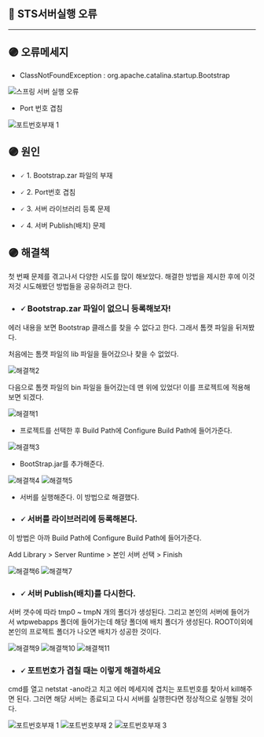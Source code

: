 ## 📌 STS서버실행 오류

---

## 🟣 오류메세지

- ClassNotFoundException : org.apache.catalina.startup.Bootstrap

![스프링 서버 실행 오류](https://user-images.githubusercontent.com/86590036/147757942-0d3cfded-0346-43af-b98e-02f7a6492121.jpg)

- Port 번호 겹침

![포트번호부재 1](https://user-images.githubusercontent.com/86590036/147759225-9206a0bc-4065-4793-8188-8776f20b4bf5.jpg)

## 🟣 원인

- 🗸 1. Bootstrap.zar 파일의 부재

- 🗸 2. Port번호 겹침

- 🗸 3. 서버 라이브러리 등록 문제

- 🗸 4. 서버 Publish(배치) 문제

## 🟣 해결책

첫 번째 문제를 겪고나서 다양한 시도를 많이 해보았다. 해결한 방법을 제시한 후에 이것저것 시도해봤던 방법들을 공유하려고 한다.

- ### 🗸 Bootstrap.zar 파일이 없으니 등록해보자!

에러 내용을 보면 Bootstrap 클래스를 찾을 수 없다고 한다. 그래서 톰캣 파일을 뒤져봤다.

처음에는 톰캣 파일의 lib 파일을 들어갔으나 찾을 수 없었다.

![해결책2](https://user-images.githubusercontent.com/86590036/147759779-4b3b6428-06d5-4727-b686-150a03d262d6.jpg)

다음으로 톰캣 파일의 bin 파일을 들어갔는데 맨 위에 있었다! 이를 프로젝트에 적용해보면 되겠다.

![해결책1](https://user-images.githubusercontent.com/86590036/147759703-eaf05620-1d48-4853-8e3f-7e8446102304.jpg)

- 프로젝트를 선택한 후 Build Path에 Configure Build Path에 들어가준다.

![해결책3](https://user-images.githubusercontent.com/86590036/147759926-1a35de98-5d57-4f47-baf5-c71654c30b62.jpg)

- BootStrap.jar를 추가해준다.

![해결책4](https://user-images.githubusercontent.com/86590036/147760086-b3056b3b-ccd5-4199-bd64-220e078742de.jpg)
![해결책5](https://user-images.githubusercontent.com/86590036/147760088-b53b2ea3-c182-4075-b91d-0ab14153597b.jpg)

- 서버를 실행해준다. 이 방법으로 해결했다.

- ### 🗸 서버를 라이브러리에 등록해본다.

이 방법은 아까 Build Path에 Configure Build Path에 들어가준다.

Add Library > Server Runtime > 본인 서버 선택 > Finish

![해결책6](https://user-images.githubusercontent.com/86590036/147760365-d08fdf37-0e1d-44fc-93d1-36032cd69346.jpg)
![해결책7](https://user-images.githubusercontent.com/86590036/147760367-5b558527-3506-439d-8c84-38a5d7a60845.jpg)

- ### 🗸 서버 Publish(배치)를 다시한다.

서버 갯수에 따라 tmp0 ~ tmpN 개의 폴더가 생성된다. 그리고 본인의 서버에 들어가서 wtpwebapps 폴더에 들어가는데 해당 폴더에 배치 폴더가 생성된다. ROOT이외에 본인의 프로젝트 폴더가 나오면 배치가 성공한 것이다.

![해결책9](https://user-images.githubusercontent.com/86590036/147760667-7d442763-9a52-41a6-ac5a-17a327021cca.jpg)
![해결책10](https://user-images.githubusercontent.com/86590036/147760668-08f81e85-acc2-44f8-a6e7-c989f40524df.jpg)
![해결책11](https://user-images.githubusercontent.com/86590036/147760669-1b3cd574-d346-4f56-b745-1c700443dbfc.jpg)

- ### 🗸 포트번호가 겹칠 때는 이렇게 해결하세요

cmd를 열고 netstat -ano라고 치고 에러 메세지에 겹치는 포트번호를 찾아서 kill해주면 된다.
그러면 해당 서버는 종료되고 다시 서버를 실행한다면 정상적으로 실행될 것이다.

![포트번호부재 1](https://user-images.githubusercontent.com/86590036/147760912-56e93afc-4daa-409d-9e78-914f29f02d6a.jpg)
![포트번호부재 2](https://user-images.githubusercontent.com/86590036/147760913-f2d87d57-df8b-4115-8e7e-a76eb867c626.jpg)
![포트번호부재 3](https://user-images.githubusercontent.com/86590036/147760916-f4729bd0-2625-4f88-911c-1bc2b99c4398.jpg)
